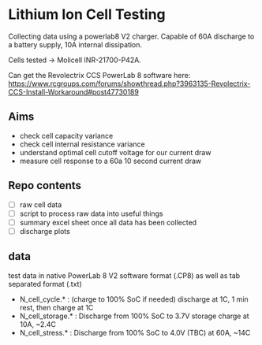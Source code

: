 # Lithium Ion Cell Testing

Collecting data using a powerlab8 V2 charger. Capable of 60A discharge to a battery supply, 10A internal dissipation.

Cells tested -> Molicell INR-21700-P42A.

Can get the Revolectrix CCS PowerLab 8 software here: https://www.rcgroups.com/forums/showthread.php?3963135-Revolectrix-CCS-Install-Workaround#post47730189


## Aims
- check cell capacity variance
- check cell internal resistance variance
- understand optimal cell cutoff voltage for our current draw
- measure cell response to a 60a 10 second current draw

## Repo contents
- [ ] raw cell data
- [ ] script to process raw data into useful things
- [ ] summary excel sheet once all data has been collected
- [ ] discharge plots

## data

test data in native PowerLab 8 V2 software format (.CP8) as well as tab separated format (.txt)

- N_cell_cycle.*      :   (charge to 100% SoC if needed) discharge at 1C, 1 min rest, then charge at 1C
- N_cell_storage.*    :   Discharge from 100% SoC to 3.7V storage charge at 10A, ~2.4C
- N_cell_stress.*     :   Discharge from 100% SoC to 4.0V (TBC) at 60A, ~14C

